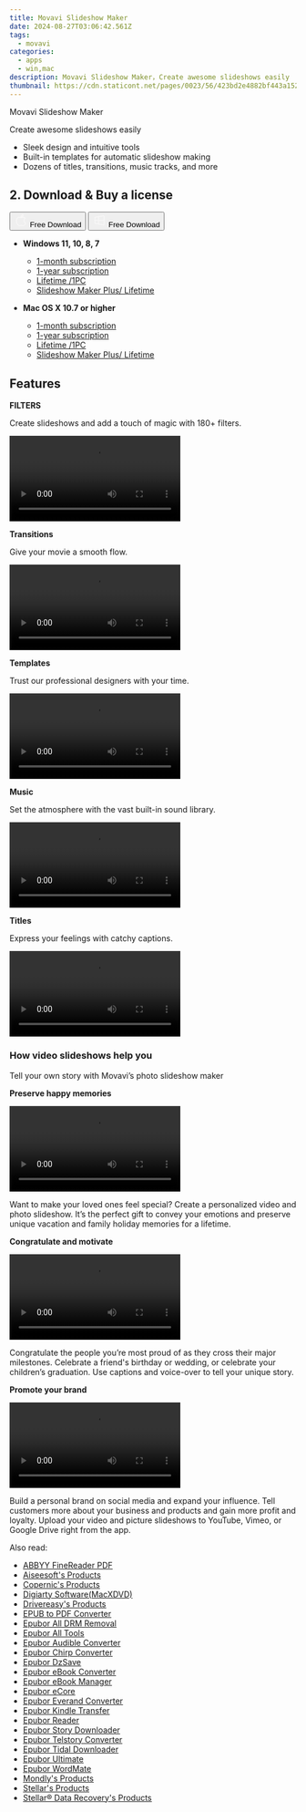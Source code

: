 ```yaml
---
title: Movavi Slideshow Maker
date: 2024-08-27T03:06:42.561Z
tags: 
  - movavi
categories: 
  - apps
  - win,mac
description: Movavi Slideshow Maker，Сreate awesome slideshows easily
thumbnail: https://cdn.staticont.net/pages/0023/56/423bd2e4882bf443a152ec90ef75743bf4491082.webp
---
```


Movavi Slideshow Maker

Сreate awesome slideshows easily

- Sleek design and intuitive tools
- Built-in templates for automatic slideshow making
- Dozens of titles, transitions, music tracks, and more

## 2. Download & Buy a license

<div class="mx-auto flex items-center justify-center space-x-4">
  <button 
  onclick="javascript:window.open('https://store.movavi.com/order/checkout.php?PRODS=44653000,11142834,11142859,33729287&QTY=1,1,1,1&COUPON=&AFFILIATE=108875&CART=1&CARD=2&SHORT_FORM=1&DESIGN_TYPE=2&CROSS_SELL_HIDE=true&SHOPURL=http://www.movavi.com/store.html&ADDITIONAL_HPM=1&setLocale=en&pageType=web&p_name=slideshowstandartmonth&REF=%7C%7C&FSID=%7C%7C&PAYPAL_FLOW=REGULAR&ADDITIONAL_utmzz=utmcsr=(direct)%7Cutmcmd=(none)%7Cutmccn=(not%20set)&AFFILIATE=108875&ADDITIONAL_webuid=nst2w8', '_blank');
    window.open('https://www.movavi.com/download-slideshowmac', '_blank');void(0);"
  class="flex flex-row font-bold rounded-lg text-lg w-48 h-16 bg-[#FF8014] text-[#ffffff] items-center justify-center p-2">
    <svg width="24px" height="24px" viewBox="0 0 24 24" xmlns="http://www.w3.org/2000/svg" color="#ffffff" fill="none" stroke="currentColor" stroke-width="3" stroke-linecap="round" stroke-linejoin="round"><path d="M16 2C16.3632 4.17921 14.0879 5.83084 12.8158 6.57142C12.4406 6.78988 12.0172 6.5117 12.0819 6.08234C12.2993 4.63878 13.0941 2.00008 16 2Z" stroke="#f8f7f7" stroke-width="1.5"></path><path d="M9 6.5C9.89676 6.5 10.6905 6.69941 11.2945 6.92013C12.0563 7.19855 12.9437 7.19854 13.7055 6.92012C14.3094 6.6994 15.1032 6.5 15.9999 6.5C17.0852 6.5 18.4649 7.08889 19.4999 8.26666C16 11 17 15.5 20.269 16.6916C19.2253 19.5592 17.2413 21.5 15.4999 21.5C13.9999 21.5 14 20.8 12.5 20.8C11 20.8 11 21.5 9.5 21.5C7 21.5 4 17.5 4 12.5C4 8.5 7 6.5 9 6.5Z" stroke="#f8f7f7" stroke-width="1.5"></path></svg>    
    <span class="font-medium mx-auto">Free Download</span>  
  </button>
  <button 
  onclick="javascript:window.open('https://store.movavi.com/order/checkout.php?PRODS=44653000,11142834,11142859,33729287&QTY=1,1,1,1&COUPON=&AFFILIATE=108875&CART=1&CARD=2&SHORT_FORM=1&DESIGN_TYPE=2&CROSS_SELL_HIDE=true&SHOPURL=http://www.movavi.com/store.html&ADDITIONAL_HPM=1&setLocale=en&pageType=web&p_name=slideshowstandartmonth&REF=%7C%7C&FSID=%7C%7C&PAYPAL_FLOW=REGULAR&ADDITIONAL_utmzz=utmcsr=(direct)%7Cutmcmd=(none)%7Cutmccn=(not%20set)&AFFILIATE=108875&ADDITIONAL_webuid=nst2w8', '_blank');
    window.open('https://www.movavi.com/download-slideshow', '_blank');void(0);"
  class="flex flex-row font-bold rounded-lg text-lg w-48 h-16 bg-[#FF8014] text-[#ffffff] items-center justify-center p-2">
    <svg width="24px" height="24px" viewBox="0 0 24 24" xmlns="http://www.w3.org/2000/svg" color="#ffffff" fill="none" stroke="currentColor" stroke-width="3" stroke-linecap="round" stroke-linejoin="round"><path d="M4 16.9865V7.01353C4 6.71792 4.21531 6.46636 4.50737 6.42072L19.3074 4.10822C19.6713 4.05137 20 4.33273 20 4.70103V19.299C20 19.6673 19.6713 19.9486 19.3074 19.8918L4.50737 17.5793C4.21531 17.5336 4 17.2821 4 16.9865Z" stroke="#f8f7f7" stroke-width="1.5"></path><path d="M4 12H20" stroke="#f8f7f7" stroke-width="1.5"></path><path d="M10.5 5.5V18.5" stroke="#f8f7f7" stroke-width="1.5"></path></svg>
    <span class="font-medium mx-auto">Free Download</span>  
  </button>
</div>

- **Windows 11, 10, 8, 7**
  - [1-month subscription](https://store.movavi.com/order/checkout.php?PRODS=44653000,42080740&QTY=1,1&COUPON=&AFFILIATE=108875&CART=1&CARD=2&SHORT_FORM=1&DESIGN_TYPE=2&CROSS_SELL_HIDE=true&SHOPURL=http://www.movavi.com/store.html&ADDITIONAL_HPM=1&setLocale=en&pageType=web&p_name=slideshowstandartmonth&REF=%7C%7C&FSID=%7C%7C&PAYPAL_FLOW=REGULAR&AFFILIATE=108875&ADDITIONAL_webuid=nst2w8)
  - [1-year subscription](https://store.movavi.com/order/checkout.php?PRODS=44653000,11142834,33729221&QTY=1,1,1&COUPON=&AFFILIATE=108875&CART=1&CARD=2&SHORT_FORM=1&DESIGN_TYPE=2&CROSS_SELL_HIDE=true&SHOPURL=http://www.movavi.com/store.html&ADDITIONAL_HPM=1&setLocale=en&pageType=web&p_name=slideshowstandartmonth&REF=%7C%7C&FSID=%7C%7C&PAYPAL_FLOW=REGULAR&AFFILIATE=108875&ADDITIONAL_webuid=nst2w8)
  - [Lifetime /1PC](https://store.movavi.com/order/checkout.php?PRODS=44653000,11142834,11142859,33729287&QTY=1,1,1,1&COUPON=&AFFILIATE=108875&CART=1&CARD=2&SHORT_FORM=1&DESIGN_TYPE=2&CROSS_SELL_HIDE=true&SHOPURL=http://www.movavi.com/store.html&ADDITIONAL_HPM=1&setLocale=en&pageType=web&p_name=slideshowstandartmonth&REF=%7C%7C&FSID=%7C%7C&PAYPAL_FLOW=REGULAR&ADDITIONAL_utmzz=utmcsr=(direct)%7Cutmcmd=(none)%7Cutmccn=(not%20set)&AFFILIATE=108875&ADDITIONAL_webuid=nst2w8)
  - [Slideshow Maker Plus/ Lifetime](https://store.movavi.com/order/checkout.php?PRODS=41728800,33729287&QTY=1,1&COUPON=&AFFILIATE=108875&CART=1&CARD=2&SHORT_FORM=1&DESIGN_TYPE=2&CROSS_SELL_HIDE=true&SHOPURL=http://www.movavi.com/store.html&ADDITIONAL_HPM=0&setLocale=en&pageType=web&p_name=slideshoweffectsbundle&REF=%7C%7C&FSID=%7C%7C&PAYPAL_FLOW=REGULAR&AFFILIATE=108875&ADDITIONAL_webuid=zc224p)

- **Mac OS X 10.7 or higher**
  - [1-month subscription](https://store.movavi.com/order/checkout.php?PRODS=44653000,42080740&QTY=1,1&COUPON=&AFFILIATE=108875&CART=1&CARD=2&SHORT_FORM=1&DESIGN_TYPE=2&CROSS_SELL_HIDE=true&SHOPURL=http://www.movavi.com/store.html&ADDITIONAL_HPM=1&setLocale=en&pageType=web&p_name=slideshowstandartmonth&REF=%7C%7C&FSID=%7C%7C&PAYPAL_FLOW=REGULAR&AFFILIATE=108875&ADDITIONAL_webuid=nst2w8)
  - [1-year subscription](https://store.movavi.com/order/checkout.php?PRODS=44653000,11142834,33729221&QTY=1,1,1&COUPON=&AFFILIATE=108875&CART=1&CARD=2&SHORT_FORM=1&DESIGN_TYPE=2&CROSS_SELL_HIDE=true&SHOPURL=http://www.movavi.com/store.html&ADDITIONAL_HPM=1&setLocale=en&pageType=web&p_name=slideshowstandartmonth&REF=%7C%7C&FSID=%7C%7C&PAYPAL_FLOW=REGULAR&AFFILIATE=108875&ADDITIONAL_webuid=nst2w8)
  - [Lifetime /1PC](https://store.movavi.com/order/checkout.php?PRODS=44653000,11142834,11142859,33729287&QTY=1,1,1,1&COUPON=&AFFILIATE=108875&CART=1&CARD=2&SHORT_FORM=1&DESIGN_TYPE=2&CROSS_SELL_HIDE=true&SHOPURL=http://www.movavi.com/store.html&ADDITIONAL_HPM=1&setLocale=en&pageType=web&p_name=slideshowstandartmonth&REF=%7C%7C&FSID=%7C%7C&PAYPAL_FLOW=REGULAR&ADDITIONAL_utmzz=utmcsr=(direct)%7Cutmcmd=(none)%7Cutmccn=(not%20set)&AFFILIATE=108875&ADDITIONAL_webuid=nst2w8)
  - [Slideshow Maker Plus/ Lifetime](https://store.movavi.com/order/checkout.php?PRODS=41728800,33729287&QTY=1,1&COUPON=&AFFILIATE=108875&CART=1&CARD=2&SHORT_FORM=1&DESIGN_TYPE=2&CROSS_SELL_HIDE=true&SHOPURL=http://www.movavi.com/store.html&ADDITIONAL_HPM=0&setLocale=en&pageType=web&p_name=slideshoweffectsbundle&REF=%7C%7C&FSID=%7C%7C&PAYPAL_FLOW=REGULAR&AFFILIATE=108875&ADDITIONAL_webuid=zc224p)


## Features

**FILTERS**

Create slideshows and add a touch of magic with 180+ filters.

<video data-v-d6328dfa="" data-v-fbd5415e="" src="https://cdn.staticont.net/pages/0023/56/dae75e34bc5c22cbe60954fb07f430c9f48e2371.mp4" controls="controls" autoplay="autoplay" loop="loop" playsinline="" class="media v-video-self-hosted embed-responsive embed-responsive-16by9" preview-img="" preview-number="0"></video>

**Transitions**

Give your movie a smooth flow.

<video data-v-d6328dfa="" data-v-fbd5415e="" src="https://cdn.staticont.net/pages/0023/56/c1e775fccf61eef08d12888e037a37134ee8658f.mp4" controls="controls" loop="loop" playsinline="" class="media v-video-self-hosted embed-responsive embed-responsive-16by9" preview-img="" preview-number="0" autoplay="autoplay"></video>


**Templates**

Trust our professional designers with your time.

<video data-v-d6328dfa="" data-v-fbd5415e="" src="https://cdn.staticont.net/pages/0023/56/c9fb77fd25ab9cf6e955c2fdf60893190c4b2a48.mp4" controls="controls" loop="loop" playsinline="" class="media v-video-self-hosted embed-responsive embed-responsive-16by9" preview-img="" preview-number="0" autoplay="autoplay"></video>

**Music**

Set the atmosphere with the vast built-in sound library.

<video data-v-d6328dfa="" data-v-fbd5415e="" src="https://cdn.staticont.net/pages/0023/56/d416a2a1a9d19aa1178c7c7682e489d3da8bfdbf.mp4" controls="controls" loop="loop" playsinline="" class="media v-video-self-hosted embed-responsive embed-responsive-16by9" preview-img="" preview-number="0" autoplay="autoplay"></video>

**Titles**

Express your feelings with catchy captions.

<video data-v-d6328dfa="" data-v-fbd5415e="" src="https://cdn.staticont.net/pages/0023/56/ca49bd40fb40d5c87699e825ff4c82e908e97214.mp4" controls="controls" loop="loop" playsinline="" class="media v-video-self-hosted embed-responsive embed-responsive-16by9" preview-img="" preview-number="0" autoplay="autoplay"></video>

### How video slideshows help you

Tell your own story with Movavi’s photo slideshow maker

**Preserve happy memories**

<video data-v-d6328dfa="" data-v-84ce025e="" src="https://cdn.staticont.net/pages/0023/56/c4871711fc3d702487b16a75dfba5959c06280a4.mp4" autoplay="autoplay" loop="loop" playsinline="" class="media v-video-self-hosted embed-responsive embed-responsive-16by9" alias="сheckerboard-1-2024" previewimg="https://i.vimeocdn.com/video/1665697488-0dd03a0d9f750b87acb02bda245177f9799f57f2f8d91e0b144056287bca9183-d_640" previewsrcset="[object Object]" data-v-d32c4d7a=""></video>

Want to make your loved ones feel special? Create a personalized video and photo slideshow. It’s the perfect gift to convey your emotions and preserve unique vacation and family holiday memories for a lifetime.

**Congratulate and motivate**

<video data-v-d6328dfa="" data-v-84ce025e="" src="https://cdn.staticont.net/pages/0023/56/03c8187d14679754a37b896538f54a6e53c88ec8.mp4" autoplay="autoplay" loop="loop" playsinline="" class="media v-video-self-hosted embed-responsive embed-responsive-16by9" alias="сheckerboard-2-2024" previewimg="https://i.vimeocdn.com/video/1665697545-1ab1d76717bfe1c1b4583129954d8cb00730031464358113896f0dff434291be-d_640" previewsrcset="[object Object]" data-v-d32c4d7a=""></video>

Congratulate the people you’re most proud of as they cross their major milestones. Celebrate a friend's birthday or wedding, or celebrate your children’s graduation. Use captions and voice-over to tell your unique story.

**Promote your brand**

<video data-v-d6328dfa="" data-v-84ce025e="" src="https://cdn.staticont.net/pages/0023/56/48f91463081c7dc4fe04b603ea7ecc66a98221e9.mp4" autoplay="autoplay" loop="loop" playsinline="" class="media v-video-self-hosted embed-responsive embed-responsive-16by9" alias="сheckerboard-3-2024" previewimg="https://i.vimeocdn.com/video/1665697627-46e831a9e508012a8460293d3ae1aaeafe643f87e4e4b6623b00e4f3693cd26b-d_640" previewsrcset="[object Object]" data-v-d32c4d7a=""></video>

Build a personal brand on social media and expand your influence. Tell customers more about your business and products and gain more profit and loyalty. Upload your video and picture slideshows to YouTube, Vimeo, or Google Drive right from the app.



<span class="atpl-alsoreadstyle">Also read:</span>
<div><ul>
<li><a href="https://tools.techidaily.com/abbyy/products/"><u>ABBYY FineReader PDF</u></a></li>
<li><a href="https://tools.techidaily.com/aiseesoft/products/"><u>Aiseesoft's Products</u></a></li>
<li><a href="https://tools.techidaily.com/copernic/products/"><u>Copernic's Products</u></a></li>
<li><a href="https://tools.techidaily.com/macxdvd/products/"><u>Digiarty Software(MacXDVD)</u></a></li>
<li><a href="https://tools.techidaily.com/drivereasy/products/"><u>Drivereasy's Products</u></a></li>
<li><a href="https://tools.techidaily.com/epubor/epub-to-pdf-converter/"><u>EPUB to PDF Converter</u></a></li>
<li><a href="https://tools.techidaily.com/epubor/drm-removal-tools/"><u>Epubor All DRM Removal</u></a></li>
<li><a href="https://tools.techidaily.com/epubor/products/"><u>Epubor All Tools</u></a></li>
<li><a href="https://tools.techidaily.com/epubor/audible-converter/"><u>Epubor Audible Converter</u></a></li>
<li><a href="https://tools.techidaily.com/epubor/chirp-converter/"><u>Epubor Chirp Converter</u></a></li>
<li><a href="https://tools.techidaily.com/epubor/dzsave/"><u>Epubor DzSave</u></a></li>
<li><a href="https://tools.techidaily.com/epubor/ebook-converter/"><u>Epubor eBook Converter</u></a></li>
<li><a href="https://tools.techidaily.com/epubor/ebook-manager/"><u>Epubor eBook Manager</u></a></li>
<li><a href="https://tools.techidaily.com/epubor/ecore/"><u>Epubor eCore</u></a></li>
<li><a href="https://tools.techidaily.com/epubor/everand-downloader/"><u>Epubor Everand Converter</u></a></li>
<li><a href="https://tools.techidaily.com/epubor/transfer/"><u>Epubor Kindle Transfer</u></a></li>
<li><a href="https://tools.techidaily.com/epubor/reader/"><u>Epubor Reader</u></a></li>
<li><a href="https://tools.techidaily.com/epubor/story-downloader/"><u>Epubor Story Downloader</u></a></li>
<li><a href="https://tools.techidaily.com/epubor/telstory-converter/"><u>Epubor Telstory Converter</u></a></li>
<li><a href="https://tools.techidaily.com/epubor/tidal-downloader/"><u>Epubor Tidal Downloader</u></a></li>
<li><a href="https://tools.techidaily.com/epubor/ultimate/"><u>Epubor Ultimate</u></a></li>
<li><a href="https://tools.techidaily.com/epubor/ebook-editor/"><u>Epubor WordMate</u></a></li>
<li><a href="https://tools.techidaily.com/mondly/products/"><u>Mondly's Products</u></a></li>
<li><a href="https://tools.techidaily.com/stellarinfo/products/"><u>Stellar's Products</u></a></li>
<li><a href="https://tools.techidaily.com/stellardata-recovery/products/"><u>Stellar® Data Recovery's Products</u></a></li>
</ul></div>

<ins class="adsbygoogle"
      style="display:block"
      data-ad-client="ca-pub-7571918770474297"
      data-ad-slot="8358498916"
      data-ad-format="auto"
      data-full-width-responsive="true"></ins>